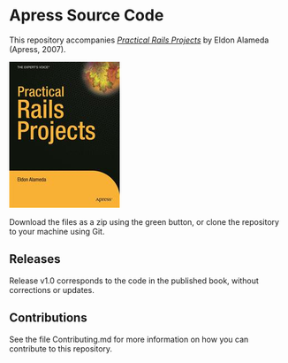 # Apress Source Code

This repository accompanies [*Practical Rails Projects*](http://www.apress.com/9781590597811) by Eldon Alameda (Apress, 2007).

![Cover image](9781590597811.jpg)

Download the files as a zip using the green button, or clone the repository to your machine using Git.

## Releases

Release v1.0 corresponds to the code in the published book, without corrections or updates.

## Contributions

See the file Contributing.md for more information on how you can contribute to this repository.
